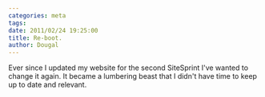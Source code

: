 ```yaml
---
categories: meta
tags:
date: 2011/02/24 19:25:00
title: Re-boot.
author: Dougal
---
```


Ever since I updated my website for the second SiteSprint I've wanted to 
change it again. It became a lumbering beast that I didn't have time to keep
up to date and relevant.


